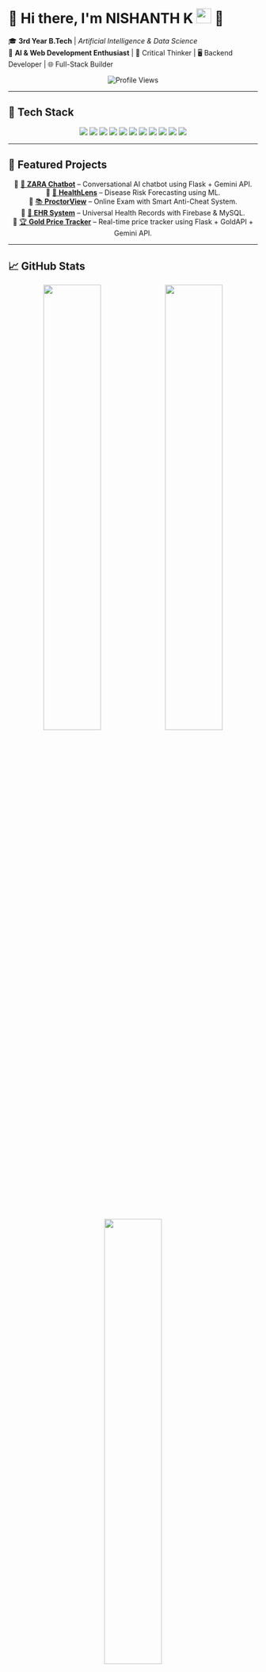 # 👋 Hi there, I'm **NISHANTH K** <img src="https://raw.githubusercontent.com/MartinHeinz/MartinHeinz/master/wave.gif" width="30px"> 🚀  

🎓 **3rd Year B.Tech** | *Artificial Intelligence & Data Science*  
🤖 **AI & Web Development Enthusiast** | 🧠 Critical Thinker | 🖥 Backend Developer | 🌐 Full-Stack Builder  

<p align="center">
  <img src="https://komarev.com/ghpvc/?username=NishanthKarthikeyan&label=Profile%20Views&color=blue&style=flat" alt="Profile Views" />
</p>

---

## 🔧 **Tech Stack**

<p align="center">
  <img src="https://img.shields.io/badge/Python-3776AB?style=for-the-badge&logo=python&logoColor=white" />
  <img src="https://img.shields.io/badge/Java-007396?style=for-the-badge&logo=openjdk&logoColor=white" />
  <img src="https://img.shields.io/badge/JavaScript-F7DF1E?style=for-the-badge&logo=javascript&logoColor=black" />
  <img src="https://img.shields.io/badge/React-20232A?style=for-the-badge&logo=react&logoColor=61DAFB" />
  <img src="https://img.shields.io/badge/TailwindCSS-38B2AC?style=for-the-badge&logo=tailwind-css&logoColor=white" />
  <img src="https://img.shields.io/badge/Flask-000000?style=for-the-badge&logo=flask&logoColor=white" />
  <img src="https://img.shields.io/badge/MySQL-4479A1?style=for-the-badge&logo=mysql&logoColor=white" />
  <img src="https://img.shields.io/badge/Firebase-FFCA28?style=for-the-badge&logo=firebase&logoColor=black" />
  <img src="https://img.shields.io/badge/XAMPP-FB7A24?style=for-the-badge&logo=xampp&logoColor=white" />
  <img src="https://img.shields.io/badge/VS%20Code-007ACC?style=for-the-badge&logo=visual-studio-code&logoColor=white" />
  <img src="https://img.shields.io/badge/Git-F05032?style=for-the-badge&logo=git&logoColor=white" />
</p>

---

## 📂 **Featured Projects**

<p align="center">
  🔗 <a href="#">💬 <b>ZARA Chatbot</b></a> – Conversational AI chatbot using Flask + Gemini API.<br>
  🔗 <a href="#">🧠 <b>HealthLens</b></a> – Disease Risk Forecasting using ML.<br>
  🔗 <a href="#">📚 <b>ProctorView</b></a> – Online Exam with Smart Anti-Cheat System.<br>
  🔗 <a href="#">🏥 <b>EHR System</b></a> – Universal Health Records with Firebase & MySQL.<br>
  🔗 <a href="#">🏆 <b>Gold Price Tracker</b></a> – Real-time price tracker using Flask + GoldAPI + Gemini API.
</p>

---

## 📈 **GitHub Stats**

<p align="center">
  <img src="https://github-readme-stats.vercel.app/api?username=NishanthKarthikeyan&show_icons=true&theme=radical" width="48%" />
  <img src="https://github-readme-stats.vercel.app/api/top-langs/?username=NishanthKarthikeyan&layout=compact&theme=radical" width="48%" />
</p>

<p align="center">
  <img src="https://github-readme-streak-stats.herokuapp.com/?user=NishanthKarthikeyan&theme=radical" width="48%" />
</p>

---

## 📫 **Let's Connect**

<p align="center">
  <a href="https://www.linkedin.com/in/nishanth-k-000147348/" target="_blank">
    <img src="https://img.shields.io/badge/LinkedIn-0077B5?style=for-the-badge&logo=linkedin&logoColor=white" />
  </a>
  <a href="https://nishanthk.site" target="_blank">
    <img src="https://img.shields.io/badge/Portfolio-000000?style=for-the-badge&logo=About.me&logoColor=white" />
  </a>
  <a href="mailto:nishanthkarthikeyan2005@gmail.com">
    <img src="https://img.shields.io/badge/Email-D14836?style=for-the-badge&logo=gmail&logoColor=white" />
  </a>
</p>

---

<p align="center">✨ <b>"Code. Learn. Build. Inspire."</b> ✨</p>
